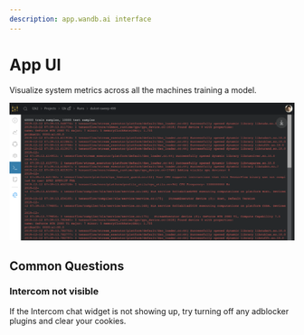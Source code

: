 ```yaml
---
description: app.wandb.ai interface
---
```


# App UI

Visualize system metrics across all the machines training a model.

![](../.gitbook/assets/image%20%2856%29.png)

## Common Questions

### **Intercom not visible**

If the Intercom chat widget is not showing up, try turning off any adblocker plugins and clear your cookies. 

